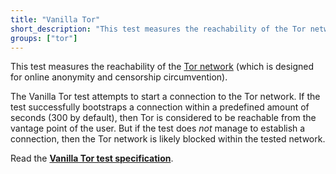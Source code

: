 ```yaml
---
title: "Vanilla Tor"
short_description: "This test measures the reachability of the Tor network."
groups: ["tor"]
---
```


This test measures the reachability of the [Tor network](https://www.torproject.org/) (which is designed for online anonymity
and censorship circumvention).

The Vanilla Tor test attempts to start a connection to the Tor network. If the
test successfully bootstraps a connection within a predefined amount of seconds (300 by default),
then Tor is considered to be reachable from the vantage point of the user. But if the test
does *not* manage to establish a connection, then the Tor network is likely blocked within the
tested network.

Read the **[Vanilla Tor test specification](https://github.com/ooni/spec/blob/master/nettests/ts-016-vanilla-tor.md)**.
